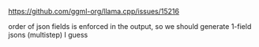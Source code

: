 https://github.com/ggml-org/llama.cpp/issues/15216

order of json fields is enforced in the output, so we should generate 1-field
jsons (multistep) I guess
